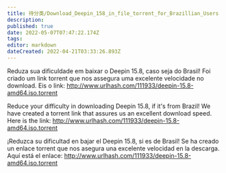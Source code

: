 ```yaml
---
title: 待分类/Download_Deepin_158_in_file_torrent_for_Brazillian_Users
description: 
published: true
date: 2022-05-07T07:47:22.174Z
tags: 
editor: markdown
dateCreated: 2022-04-21T03:33:26.893Z
---
```


Reduza sua dificuldade em baixar o Deepin 15.8, caso seja do Brasil! Foi criado um link torrent que nos assegura uma excelente velocidade no download.
Eis o link: <http://www.urlhash.com/111933/deepin-15.8-amd64.iso.torrent>

Reduce your difficulty in downloading Deepin 15.8, if it's from Brazil! We have created a torrent link that assures us an excellent download speed.
Here is the link: <http://www.urlhash.com/111933/deepin-15.8-amd64.iso.torrent>

¡Reduzca su dificultad en bajar el Deepin 15.8, si es de Brasil! Se ha creado un enlace torrent que nos asegura una excelente velocidad en la descarga.
Aquí está el enlace: <http://www.urlhash.com/111933/deepin-15.8-amd64.iso.torrent>
